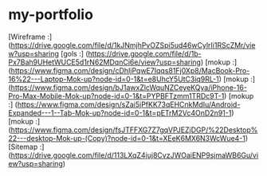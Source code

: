 # my-portfolio
[Wireframe :] (https://drive.google.com/file/d/1kJNmjhPvOZSpi5ud46wCylrIi1RScZMr/view?usp=sharing
[gols :] (https://drive.google.com/file/d/1b-Px7Bah9UHetWUCE5d1rN62MDqnCi6e/view?usp=sharing)
[mokup :] (https://www.figma.com/design/cDhIjPqwE7Iqqs81Fj0Xp8/MacBook-Pro-16%22---Laptop-Mok-up?node-id=0-1&t=e8UhcY5UtC3iq9RL-1)
[mokup :] (https://www.figma.com/design/bJ1awxZlcWquNZCeyeKQya/iPhone-16-Pro-Max-Mobile-Mok-up?node-id=0-1&t=PYPBFTzmm1TRDc9T-1)
[mokup :] (https://www.figma.com/design/sZai5jPfKK73qEHCnkMdIu/Android-Expanded---1--Tab-Mok-up?node-id=0-1&t=pETrM2Vc4OnD2n91-1)
[mokup :] (https://www.figma.com/design/fsJTFFXG7Z7gqVPJEZjDGP/%22Desktop%22---desktop-Mok-up-(Copy)?node-id=0-1&t=XEeK6MX6N3WcWue4-1)
[Sitemap :] (https://drive.google.com/file/d/113LXqZ4juj8CvzJWOaiENP9sjmaWB6Gu/view?usp=sharing)
